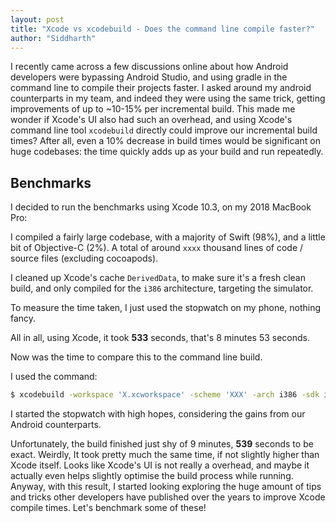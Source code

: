 ```yaml
---
layout: post
title: "Xcode vs xcodebuild - Does the command line compile faster?"
author: "Siddharth"
---
```


I recently came across a few discussions online about how Android developers were bypassing Android Studio, and using gradle in the command line to compile their projects faster. I asked around my android counterparts in my team, and indeed they were using the same trick, getting improvements of up to ~10-15% per incremental build. This made me wonder if Xcode's UI also had such an overhead, and using Xcode's command line tool `xcodebuild` directly could improve our incremental build times? After all, even a 10% decrease in build times would be significant on huge codebases: the time quickly adds up as your build and run repeatedly.

## Benchmarks

I decided to run the benchmarks using Xcode 10.3, on my 2018 MacBook Pro:

I compiled a fairly large codebase, with a majority of Swift (98%), and a little bit of Objective-C (2%). A total of around `xxxx` thousand lines of code / source files (excluding cocoapods).

I cleaned up Xcode's cache `DerivedData`, to make sure it's a fresh clean build, and only compiled for the `i386` architecture, targeting the simulator.

To measure the time taken, I just used the stopwatch on my phone, nothing fancy. 

All in all, using Xcode, it took **533** seconds, that's 8 minutes 53 seconds.

Now was the time to compare this to the command line build. 

I used the command:

```bash
$ xcodebuild -workspace 'X.xcworkspace' -scheme 'XXX' -arch i386 -sdk iphonesimulator12.4
```

I started the stopwatch with high hopes, considering the gains from our Android counterparts.

Unfortunately, the build finished just shy of 9 minutes, **539** seconds to be exact. Weirdly, It took pretty much the same time, if not slightly higher than Xcode itself. Looks like Xcode's UI is not really a overhead, and maybe it actually even helps slightly optimise the build process while running. Anyway, with this result, I started looking exploring the huge amount of tips and tricks other developers have published over the years to improve Xcode compile times. Let's benchmark some of these!